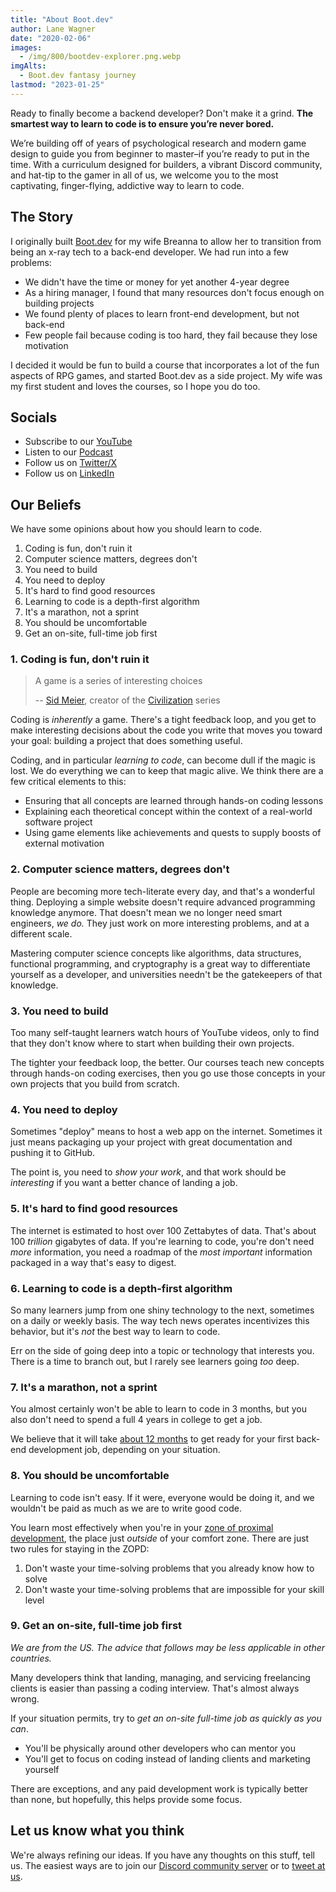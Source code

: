 ```yaml
---
title: "About Boot.dev"
author: Lane Wagner
date: "2020-02-06"
images:
  - /img/800/bootdev-explorer.png.webp
imgAlts:
  - Boot.dev fantasy journey
lastmod: "2023-01-25"
---
```


Ready to finally become a backend developer? Don't make it a grind. **The smartest way to learn to code is to ensure you’re never bored.**

We’re building off of years of psychological research and modern game design to guide you from beginner to master–if you’re ready to put in the time. With a curriculum designed for builders, a vibrant Discord community, and hat-tip to the gamer in all of us, we welcome you to the most captivating, finger-flying, addictive way to learn to code.

## The Story

I originally built [Boot.dev](https://boot.dev) for my wife Breanna to allow her to transition from being an x-ray tech to a back-end developer. We had run into a few problems:

* We didn't have the time or money for yet another 4-year degree
* As a hiring manager, I found that many resources don't focus enough on building projects
* We found plenty of places to learn front-end development, but not back-end
* Few people fail because coding is too hard, they fail because they lose motivation

I decided it would be fun to build a course that incorporates a lot of the fun aspects of RPG games, and started Boot.dev as a side project. My wife was my first student and loves the courses, so I hope you do too.

## Socials

* Subscribe to our [YouTube](https://www.youtube.com/@bootdotdev?sub_confirmation=1)
* Listen to our [Podcast](https://www.backendbanter.fm)
* Follow us on [Twitter/X](https://twitter.com/intent/follow?screen_name=bootdotdev)
* Follow us on [LinkedIn](https://www.linkedin.com/school/bootdotdev)

## Our Beliefs

We have some opinions about how you should learn to code.

1. Coding is fun, don't ruin it
2. Computer science matters, degrees don't
3. You need to build
4. You need to deploy
5. It's hard to find good resources
6. Learning to code is a depth-first algorithm
7. It's a marathon, not a sprint
8. You should be uncomfortable
9. Get an on-site, full-time job first

### 1. Coding is fun, don't ruin it

> A game is a series of interesting choices
>
> -- [Sid Meier](https://en.wikipedia.org/wiki/Sid_Meier), creator of the [Civilization](https://en.wikipedia.org/wiki/Civilization_(series)) series

Coding is *inherently* a game. There's a tight feedback loop, and you get to make interesting decisions about the code you write that moves you toward your goal: building a project that does something useful.

Coding, and in particular *learning to code*, can become dull if the magic is lost. We do everything we can to keep that magic alive. We think there are a few critical elements to this:

* Ensuring that all concepts are learned through hands-on coding lessons
* Explaining each theoretical concept within the context of a real-world software project
* Using game elements like achievements and quests to supply boosts of external motivation

### 2. Computer science matters, degrees don't

People are becoming more tech-literate every day, and that's a wonderful thing. Deploying a simple website doesn't require advanced programming knowledge anymore. That doesn't mean we no longer need smart engineers, *we do.* They just work on more interesting problems, and at a different scale.

Mastering computer science concepts like algorithms, data structures, functional programming, and cryptography is a great way to differentiate yourself as a developer, and universities needn't be the gatekeepers of that knowledge.

### 3. You need to build

Too many self-taught learners watch hours of YouTube videos, only to find that they don't know where to start when building their own projects.

The tighter your feedback loop, the better. Our courses teach new concepts through hands-on coding exercises, then you go use those concepts in your own projects that you build from scratch.

### 4. You need to deploy

Sometimes "deploy" means to host a web app on the internet. Sometimes it just means packaging up your project with great documentation and pushing it to GitHub.

The point is, you need to *show your work*, and that work should be *interesting* if you want a better chance of landing a job.

### 5. It's hard to find good resources

The internet is estimated to host over 100 Zettabytes of data. That's about 100 *trillion* gigabytes of data. If you're learning to code, you're don't need *more* information, you need a roadmap of the *most important* information packaged in a way that's easy to digest.

### 6. Learning to code is a depth-first algorithm

So many learners jump from one shiny technology to the next, sometimes on a daily or weekly basis. The way tech news operates incentivizes this behavior, but it's *not* the best way to learn to code.

Err on the side of going deep into a topic or technology that interests you. There is a time to branch out, but I rarely see learners going *too* deep.

### 7. It's a marathon, not a sprint

You almost certainly won't be able to learn to code in 3 months, but you also don't need to spend a full 4 years in college to get a job.

We believe that it will take [about 12 months](/backend/how-long-to-become-backend-dev/) to get ready for your first back-end development job, depending on your situation.

### 8. You should be uncomfortable

Learning to code isn't easy. If it were, everyone would be doing it, and we wouldn't be paid as much as we are to write good code.

You learn most effectively when you're in your [zone of proximal development](https://en.wikipedia.org/wiki/Zone_of_proximal_development), the place just *outside* of your comfort zone. There are just two rules for staying in the ZOPD:

1. Don't waste your time-solving problems that you already know how to solve
2. Don't waste your time-solving problems that are impossible for your skill level

### 9. Get an on-site, full-time job first

*We are from the US. The advice that follows may be less applicable in other countries.*

Many developers think that landing, managing, and servicing freelancing clients is easier than passing a coding interview. That's almost always wrong.

If your situation permits, try to *get an on-site full-time job as quickly as you can*.

* You'll be physically around other developers who can mentor you
* You'll get to focus on coding instead of landing clients and marketing yourself

There are exceptions, and any paid development work is typically better than none, but hopefully, this helps provide some focus.

## Let us know what you think

We're always refining our ideas. If you have any thoughts on this stuff, tell us. The easiest ways are to join our [Discord community server](https://boot.dev/community/) or to [tweet at us](https://twitter.com/bootdotdev).
